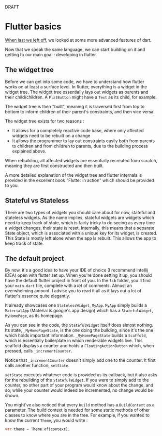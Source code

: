 DRAFT

# Flutter basics

[When last we left off](advanced_dart.md), we looked at some more advanced features of dart.

Now that we speak the same language, we can start building on it and getting to our main goal : developing in flutter.

## The widget tree

Before we can get into some code, we have to understand how flutter works on at least a surface level.
In flutter, everything is a widget in the widget tree.
The widget tree essentially lays out widgets as parents and their child/children. A `FlatButton` might have a `Text` as its child, for example.

The widget tree is then "built", meaning it is traversed first from top to bottom to inform children of their parent's constraints, and then vice versa.

The widget tree exists for two reasons :
* It allows for a completely reactive code base, where only affected widgets need to be rebuilt on a change
* It allows the programmer to lay out constraints easily both from parents to children and from children to parents, due to the building process explained above.

When rebuilding, all affected widgets are essentially recreated from scratch, meaning they are first constructed and then built.

A more detailed explanation of the widget tree and flutter internals is provided in the excellent book "Flutter in action" which should be provided to you.

## Stateful vs Stateless

There are two types of widgets you should care about for now, stateful and stateless widgets.
As the name implies, stateful widgets are widgets which need to keep track of state, which is fairly tricky to do seeing as every time a widget changes, their state is reset.
Internally, this means that a separate State object, which is associated with a unique key for its widget, is created. This State is mostly left alone when the app is rebuilt. This allows the app to keep track of state.

## The default project

By now, it's a good idea to have your IDE of choice (I recommend intellij IDEA) open with flutter set up. When you're done setting it up, you should have the default flutter project in front of you. In the `lib` folder, you'll find your `main.dart` file, complete with a *lot* of comments. Almost an overwhelming amount. I advise you to read it all as it lays out a lot of flutter's essence quite elegantly.

It already showcases one `StatelessWidget`, `MyApp`.
`MyApp` simply builds a `MaterialApp` (Material is google's app design) which has a `StatefulWidget`, `MyHomePage`, as its homepage.

As you can see in the code, the `StatefulWidget` itself does almost nothing. Its state, `_MyHomePageState`, is the one doing the building, since it's the one which holds important information. `_MyHomePageState` builds a `Scaffold`, which is essentially boilerplate in which renderable widgets live. This scaffold displays a counter and holds a `FloatingActionButton` which, when pressed, calls `_incrementCounter`.

Notice that `_incrementCounter` doesn't simply add one to the counter. It first calls another function, `setState`.

`setState` executes whatever code is provided as its callback, but it also asks for the rebuilding of the `StatefulWidget`. If you were to simply add to the counter, no other part of your program would know about the change, and so, while your counter would indeed be incremented, no change would be shown.

You might've also noticed that every `build` method has a `BuildContext` as a parameter. The build context is needed for some static methods of other classes to know where you are in the tree. For example, if you wanted to know the current `Theme`, you would write :

```dart
var theme = Theme.of(context);
```

##
